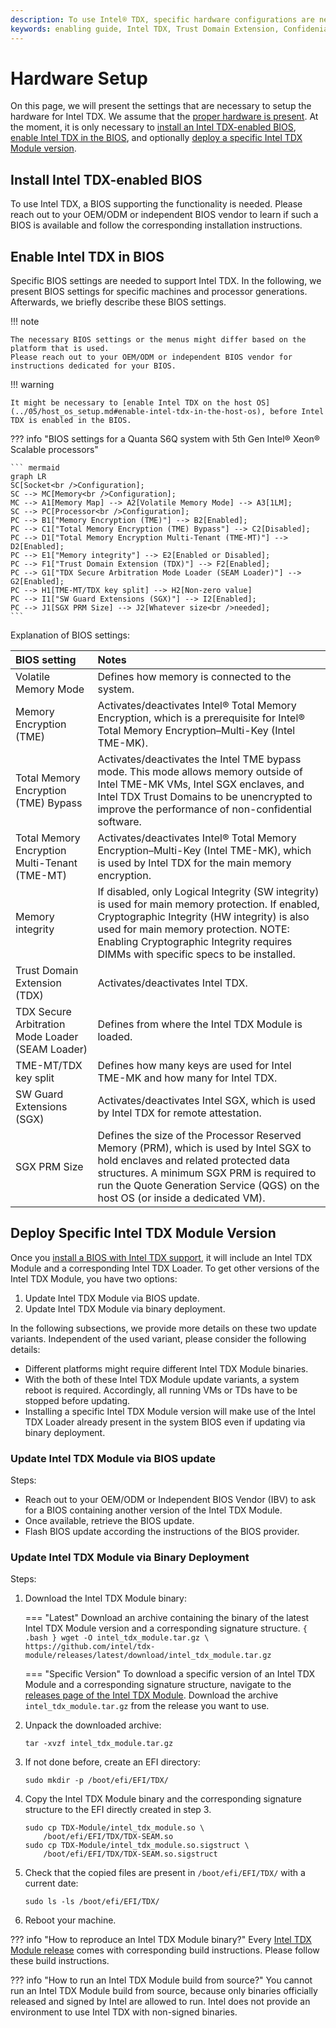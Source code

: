 ```yaml
---
description: To use Intel® TDX, specific hardware configurations are needed. This includes the installation of an Intel TDX-enabled BIOs and the correct BIOS settings.
keywords: enabling guide, Intel TDX, Trust Domain Extension, Confidenial Computing, hardware setup, hardware configuration
---
```

<!---
Copyright (C) 2024 Intel Corporation
SPDX-License-Identifier: CC-BY-4.0
-->

# Hardware Setup

On this page, we will present the settings that are necessary to setup the hardware for Intel TDX.
We assume that the [proper hardware is present](../03/hardware_selection.md).
At the moment, it is only necessary to [install an Intel TDX-enabled BIOS](#install-intel-tdx-enabled-bios), [enable Intel TDX in the BIOS](#enable-intel-tdx-in-bios), and optionally [deploy a specific Intel TDX Module version](#deploy-specific-intel-tdx-module-version).


## Install Intel TDX-enabled BIOS

To use Intel TDX, a BIOS supporting the functionality is needed.
Please reach out to your OEM/ODM or independent BIOS vendor to learn if such a BIOS is available and follow the corresponding installation instructions.


## Enable Intel TDX in BIOS

Specific BIOS settings are needed to support Intel TDX.
In the following, we present BIOS settings for specific machines and processor generations.
Afterwards, we briefly describe these BIOS settings.

!!! note

    The necessary BIOS settings or the menus might differ based on the platform that is used.
    Please reach out to your OEM/ODM or independent BIOS vendor for instructions dedicated for your BIOS.

!!! warning

    It might be necessary to [enable Intel TDX on the host OS](../05/host_os_setup.md#enable-intel-tdx-in-the-host-os), before Intel TDX is enabled in the BIOS.

<!-- TODO: Decide if a "programmable", but large graph should be used or just a figure.  -->
??? info "BIOS settings for a Quanta S6Q system with 5th Gen Intel® Xeon® Scalable processors"

    ``` mermaid
    graph LR
    SC[Socket<br />Configuration];
    SC --> MC[Memory<br />Configuration];
    MC --> A1[Memory Map] --> A2[Volatile Memory Mode] --> A3[1LM];
    SC --> PC[Processor<br />Configuration];
    PC --> B1["Memory Encryption (TME)"] --> B2[Enabled];
    PC --> C1["Total Memory Encryption (TME) Bypass"] --> C2[Disabled];
    PC --> D1["Total Memory Encryption Multi-Tenant (TME-MT)"] --> D2[Enabled];
    PC --> E1["Memory integrity"] --> E2[Enabled or Disabled];
    PC --> F1["Trust Domain Extension (TDX)"] --> F2[Enabled];
    PC --> G1["TDX Secure Arbitration Mode Loader (SEAM Loader)"] --> G2[Enabled];
    PC --> H1[TME-MT/TDX key split] --> H2[Non-zero value]
    PC --> I1["SW Guard Extensions (SGX)"] --> I2[Enabled];
    PC --> J1[SGX PRM Size] --> J2[Whatever size<br />needed];
    ```

Explanation of BIOS settings:

| BIOS setting | Notes |
| :----------- | :---- |
| Volatile Memory Mode | Defines how memory is connected to the system. |
| Memory Encryption (TME) | Activates/deactivates Intel® Total Memory Encryption, which is a prerequisite for Intel® Total Memory Encryption–Multi-Key (Intel TME-MK). |
| Total Memory Encryption (TME) Bypass | Activates/deactivates the Intel TME bypass mode. This mode allows memory outside of Intel TME-MK VMs, Intel SGX enclaves, and Intel TDX Trust Domains to be unencrypted to improve the performance of non-confidential software. |
| Total Memory Encryption Multi-Tenant (TME-MT) | Activates/deactivates Intel® Total Memory Encryption–Multi-Key (Intel TME-MK), which is used by Intel TDX for the main memory encryption. |
| Memory integrity | If disabled, only Logical Integrity (SW integrity) is used for main memory protection. If enabled, Cryptographic Integrity (HW integrity) is also used for main memory protection. NOTE: Enabling Cryptographic Integrity requires DIMMs with specific specs to be installed. |
| Trust Domain Extension (TDX) | Activates/deactivates Intel TDX. |
| TDX Secure Arbitration Mode Loader (SEAM Loader) | Defines from where the Intel TDX Module is loaded. |
| TME-MT/TDX key split | Defines how many keys are used for Intel TME-MK and how many for Intel TDX. |
| SW Guard Extensions (SGX) | Activates/deactivates Intel SGX, which is used by Intel TDX for remote attestation. |
| SGX PRM Size | Defines the size of the Processor Reserved Memory (PRM), which is used by Intel SGX to hold enclaves and related protected data structures. A minimum SGX PRM is required to run the Quote Generation Service (QGS) on the host OS (or inside a dedicated VM). |


## Deploy Specific Intel TDX Module Version

Once you [install a BIOS with Intel TDX support](#install-intel-tdx-enabled-bios), it will include an Intel TDX Module and a corresponding Intel TDX Loader.
To get other versions of the Intel TDX Module, you have two options:

1. Update Intel TDX Module via BIOS update.
2. Update Intel TDX Module via binary deployment.

In the following subsections, we provide more details on these two update variants.
Independent of the used variant, please consider the following details:

- Different platforms might require different Intel TDX Module binaries.
- With the both of these Intel TDX Module update variants, a system reboot is required.
    Accordingly, all running VMs or TDs have to be stopped before updating.
- Installing a specific Intel TDX Module version will make use of the Intel TDX Loader already present in the system BIOS even if updating via binary deployment.


### Update Intel TDX Module via BIOS update

Steps:

- Reach out to your OEM/ODM or Independent BIOS Vendor (IBV) to ask for a BIOS containing another version of the Intel TDX Module.
- Once available, retrieve the BIOS update.
- Flash BIOS update according the instructions of the BIOS provider.


### Update Intel TDX Module via Binary Deployment

Steps:

1. Download the Intel TDX Module binary:

    === "Latest"
        Download an archive containing the binary of the latest Intel TDX Module version and a corresponding signature structure.
        ``` { .bash }
        wget -O intel_tdx_module.tar.gz \
            https://github.com/intel/tdx-module/releases/latest/download/intel_tdx_module.tar.gz
        ```

    === "Specific Version"
        To download a specific version of an Intel TDX Module and a corresponding signature structure, navigate to the [releases page of the Intel TDX Module](https://github.com/intel/tdx-module/releases).
        Download the archive `intel_tdx_module.tar.gz` from the release you want to use.

2. Unpack the downloaded archive:

    ``` { .bash }
    tar -xvzf intel_tdx_module.tar.gz
    ```

3. If not done before, create an EFI directory:

    ``` { .bash }
    sudo mkdir -p /boot/efi/EFI/TDX/
    ```

4. Copy the Intel TDX Module binary and the corresponding signature structure to the EFI directly created in step 3.

    ``` { .bash }
    sudo cp TDX-Module/intel_tdx_module.so \
        /boot/efi/EFI/TDX/TDX-SEAM.so
    sudo cp TDX-Module/intel_tdx_module.so.sigstruct \
        /boot/efi/EFI/TDX/TDX-SEAM.so.sigstruct
    ```

5. Check that the copied files are present in `/boot/efi/EFI/TDX/` with a current date:

    ``` { .bash }
    sudo ls -ls /boot/efi/EFI/TDX/
    ```

6. Reboot your machine.

??? info "How to reproduce an Intel TDX Module binary?"
    Every [Intel TDX Module release](https://github.com/intel/tdx-module/releases) comes with corresponding build instructions.
    Please follow these build instructions.

??? info "How to run an Intel TDX Module build from source?"
    You cannot run an Intel TDX Module build from source, because only binaries officially released and signed by Intel are allowed to run.
    Intel does not provide an environment to use Intel TDX with non-signed binaries.
